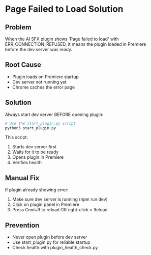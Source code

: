 # Page Failed to Load Solution

## Problem
When the AI SFX plugin shows 'Page failed to load' with ERR_CONNECTION_REFUSED, it means the plugin loaded in Premiere before the dev server was ready.

## Root Cause
- Plugin loads on Premiere startup
- Dev server not running yet
- Chrome caches the error page

## Solution
Always start dev server BEFORE opening plugin:

```bash
# Use the start_plugin.py script
python3 start_plugin.py
```

This script:
1. Starts dev server first
2. Waits for it to be ready
3. Opens plugin in Premiere
4. Verifies health

## Manual Fix
If plugin already showing error:
1. Make sure dev server is running (npm run dev)
2. Click on plugin panel in Premiere
3. Press Cmd+R to reload
   OR right-click > Reload

## Prevention
- Never open plugin before dev server
- Use start_plugin.py for reliable startup
- Check health with plugin_health_check.py
